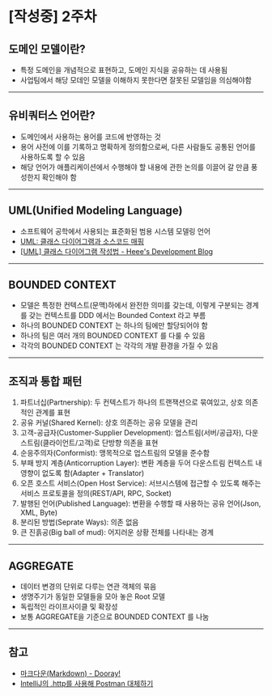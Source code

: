# [작성중] 2주차


## 도메인 모델이란?

- 특정 도메인을 개념적으로 표현하고, 도메인 지식을 공유하는 데 사용됨
- 사업팀에서 해당 모데인 모델을 이해하지 못한다면 잘못된 모델임을 의심해야함 

---

## 유비쿼터스 언어란?

- 도메인에서 사용하는 용어를 코드에 반영하는 것
- 용어 사전에 이를 기록하고 명확하게 정의함으로써, 다른 사람들도 공통된 언어를 사용하도록 할 수 있음
- 해당 언어가 애플리케이션에서 수행해야 할 내용에 관한 논의를 이끌어 갈 만큼 풍성한지 확인해야 함 
 
---

## UML(Unified Modeling Language)

- 소프트웨어 공학에서 사용되는 표준화된 범용 시스템 모델링 언어
- [UML: 클래스 다이어그램과 소스코드 매핑](http://www.nextree.co.kr/p6753/)
- [[UML] 클래스 다이어그램 작성법 - Heee's Development Blog](https://gmlwjd9405.github.io/2018/07/04/class-diagram.html)

---

## BOUNDED CONTEXT

- 모델은 특정한 컨텍스트(문맥)하에서 완전한 의미를 갖는데, 이렇게 구분되는 경계를 갖는 컨텍스트를 DDD 에서는 Bounded Context 라고 부름
- 하나의 BOUNDED CONTEXT 는 하나의 팀에만 할당되어야 함
- 하나의 팀은 여러 개의 BOUNDED CONTEXT 를 다룰 수 있음
- 각각의 BOUNDED CONTEXT 는 각각의 개발 환경을 가질 수 있음

---

## 조직과 통합 패턴

1. 파트너십(Partnership): 두 컨텍스트가 하나의 트랜잭션으로 묶여있고, 상호 의존적인 관계를 표현
2. 공유 커널(Shared Kernel): 상호 의존하는 공유 모델을 관리
3. 고객-공급자(Customer-Supplier Development): 업스트림(서버/공급자), 다운스트림(클라이언트/고객)로 단방향 의존을 표현
4. 순응주의자(Conformist): 맹목적으로 업스트림의 모델을 준수함
5. 부패 방지 계층(Anticorruption Layer): 변환 계층을 두어 다운스트림 컨텍스트 내 영향이 없도록 함(Adapter + Translator)
6. 오픈 호스트 서비스(Open Host Service): 서브시스템에 접근할 수 있도록 해주는 서비스 프로토콜을 정의(REST/API, RPC, Socket)
7. 발행된 언어(Published Language): 변환을 수행할 때 사용하는 공유 언어(Json, XML, Byte)
8. 분리된 방법(Seprate Ways): 의존 없음
9. 큰 진흙공(Big ball of mud): 어지러운 상황 전체를 나타내는 경계

---

## AGGREGATE

- 데이터 변경의 단위로 다루는 연관 객체의 묶음
- 생명주기가 동일한 모델들을 모아 놓은 Root 모델
- 독립적인 라이프사이클 및 확장성
- 보통 AGGREGATE을 기준으로 BOUNDED CONTEXT 를 나눔

---

## 참고
- [마크다운(Markdown) - Dooray!](https://dooray.com/htmls/guides/markdown_ko_KR.html)
- [IntelliJ의 .http를 사용해 Postman 대체하기](https://jojoldu.tistory.com/266)












